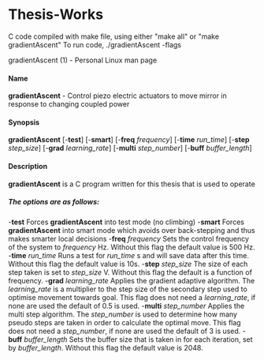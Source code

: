 # Thesis-Works

C code compiled with make file, using either "make all" or "make gradientAscent"
To run code, ./gradientAscent -flags

gradientAscent (1) - Personal Linux man page
#### **Name**
**gradientAscent** - Control piezo electric actuators to move mirror in response to changing coupled power
  
#### **Synopsis**
**gradientAscent** \[\-**test**] \[\-**smart**] \[\-**freq** _frequency_] \[\-**time** _run\_time_] \[\-**step** _step\_size_] \[\-**grad** _learning\_rate_] \[\-**multi** _step\_number_] \[\-**buff** _buffer\_length_] 

#### **Description**
**gradientAscent** is a C program written for this thesis that is used to operate 

##### The options are as follows:
\-**test**   Forces **gradientAscent** into test mode (no climbing)
\-**smart**  Forces **gradientAscent** into smart mode which avoids over back-stepping and thus makes smarter local decisions
\-**freq** _frequency_
Sets the control frequency of the system to _frequency_ Hz. Without this flag the default value is 500 Hz.
\-**time** _run\_time_
Runs a test for _run\_time_ s and will save data after this time. Without this flag the default value is 10s.
\-**step** _step\_size_
The size of each step taken is set to _step\_size_ V. Without this flag the default is a function of frequency.
\-**grad** _learning\_rate_
Applies the gradient adaptive algorithm. The _learning\_rate_ is a multiplier to the step size of the secondary step used to optimise movement towards goal. This flag does not need a _learning\_rate_, if none are used the default of 0.5 is used.
\-**multi** _step\_number_
Applies the multi step algorithm. The _step\_number_ is used to determine how many pseudo steps are taken in order to calculate the optimal move. This flag does not need a _step\_number_, if none are used the default of 3 is used.
\-**buff** _buffer\_length_
Sets the buffer size that is taken in for each iteration, set by _buffer\_length_. Without this flag the default value is 2048.
